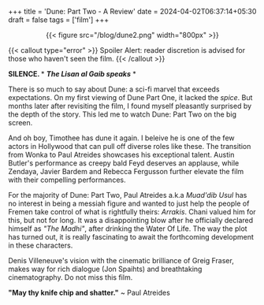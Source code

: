 +++
title = 'Dune: Part Two - A Review'
date = 2024-04-02T06:37:14+05:30
draft = false
tags = ['film']
+++


<center>
{{< figure src="/blog/dune2.png" width="800px" >}}
</center>


{{< callout type="error" >}}
Spoiler Alert: reader discretion is advised for those who haven't seen the film.
{{< /callout >}}


<b>SILENCE. </b> \*  _**The Lisan al Gaib speaks**_  \*  

There is so much to say about Dune: a sci-fi marvel that exceeds
expectations. On my first viewing of Dune Part One, it lacked the _spice_. But
months later after revisiting the film, I found myself pleasantly surprised by
the depth of the story. This led me to watch Dune: Part Two on the big
screen.

And oh boy, Timothee has dune it again. I beleive he is one of the few actors
in Hollywood that can pull off diverse roles like these. The transition from
Wonka to Paul Atreides showcases his exceptional talent. Austin Butler's
performance as creepy bald Feyd deserves an applause, while Zendaya, Javier
Bardem and Rebecca Fergusson further elevate the film with their compelling
performances.

For the majority of Dune: Part Two, Paul Atreides a.k.a _Muad'dib Usul_ has no
interest in being a messiah figure and wanted to just help the people of Fremen
take control of what is rightfully theirs: _Arrakis_. Chani valued him for
this, but not for long. It was a disappointing blow after he officially
declared himself as _"The Madhi"_, after drinking the Water Of Life. The way
the plot has turned out, it is really fascinating to await the forthcoming
development in these characters.


Denis Villeneuve's vision with the cinematic brilliance of Greig Fraser, makes
way for rich dialogue (Jon Spaihts) and breathtaking cinematography. Do not
miss this film.

**"May thy knife chip and shatter."**
            ~ Paul Atreides 


